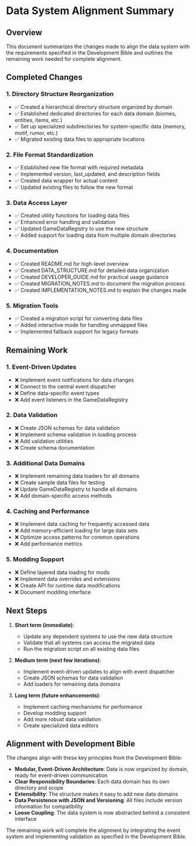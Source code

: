 # Data System Alignment Summary

## Overview

This document summarizes the changes made to align the data system with the requirements specified in the Development Bible and outlines the remaining work needed for complete alignment.

## Completed Changes

### 1. Directory Structure Reorganization
- ✅ Created a hierarchical directory structure organized by domain
- ✅ Established dedicated directories for each data domain (biomes, entities, items, etc.)
- ✅ Set up specialized subdirectories for system-specific data (memory, motif, rumor, etc.)
- ✅ Migrated existing data files to appropriate locations

### 2. File Format Standardization
- ✅ Established new file format with required metadata
- ✅ Implemented version, last_updated, and description fields
- ✅ Created data wrapper for actual content
- ✅ Updated existing files to follow the new format

### 3. Data Access Layer
- ✅ Created utility functions for loading data files
- ✅ Enhanced error handling and validation
- ✅ Updated GameDataRegistry to use the new structure
- ✅ Added support for loading data from multiple domain directories

### 4. Documentation
- ✅ Created README.md for high-level overview
- ✅ Created DATA_STRUCTURE.md for detailed data organization
- ✅ Created DEVELOPER_GUIDE.md for practical usage guidance
- ✅ Created MIGRATION_NOTES.md to document the migration process
- ✅ Created IMPLEMENTATION_NOTES.md to explain the changes made

### 5. Migration Tools
- ✅ Created a migration script for converting data files
- ✅ Added interactive mode for handling unmapped files
- ✅ Implemented fallback support for legacy formats

## Remaining Work

### 1. Event-Driven Updates
- ❌ Implement event notifications for data changes
- ❌ Connect to the central event dispatcher
- ❌ Define data-specific event types
- ❌ Add event listeners in the GameDataRegistry

### 2. Data Validation
- ❌ Create JSON schemas for data validation
- ❌ Implement schema validation in loading process
- ❌ Add validation utilities
- ❌ Create schema documentation

### 3. Additional Data Domains
- ❌ Implement remaining data loaders for all domains
- ❌ Create sample data files for testing
- ❌ Update GameDataRegistry to handle all domains
- ❌ Add domain-specific access methods

### 4. Caching and Performance
- ❌ Implement data caching for frequently accessed data
- ❌ Add memory-efficient loading for large data sets
- ❌ Optimize access patterns for common operations
- ❌ Add performance metrics

### 5. Modding Support
- ❌ Define layered data loading for mods
- ❌ Implement data overrides and extensions
- ❌ Create API for runtime data modifications
- ❌ Document modding interface

## Next Steps

1. **Short term (immediate)**:
   - Update any dependent systems to use the new data structure
   - Validate that all systems can access the migrated data
   - Run the migration script on all existing data files

2. **Medium term (next few iterations)**:
   - Implement event-driven updates to align with event dispatcher
   - Create JSON schemas for data validation
   - Add loaders for remaining data domains

3. **Long term (future enhancements)**:
   - Implement caching mechanisms for performance
   - Develop modding support
   - Add more robust data validation
   - Create specialized data editors

## Alignment with Development Bible

The changes align with these key principles from the Development Bible:

- **Modular, Event-Driven Architecture**: Data is now organized by domain, ready for event-driven communication
- **Clear Responsibility Boundaries**: Each data domain has its own directory and scope
- **Extensibility**: The structure makes it easy to add new data domains
- **Data Persistence with JSON and Versioning**: All files include version information for compatibility
- **Loose Coupling**: The data system is now abstracted behind a consistent interface

The remaining work will complete the alignment by integrating the event system and implementing validation as specified in the Development Bible. 